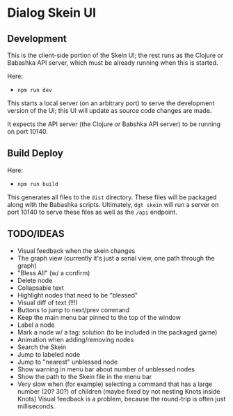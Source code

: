 # Dialog Skein UI

## Development

This is the client-side portion of the Skein UI; the rest runs as the Clojure or Babashka API server, which must be already running when this is started.

Here:

- `npm run dev`

This starts a local server (on an arbitrary port) to serve the development version of the UI; this UI will update as source code changes are made.

It expects the API server (the Clojure or Babshka API server) to be running on port 10140.

## Build Deploy

Here:

- `npm run build`

This generates all files to the `dist` directory.  These files will be packaged along with the Babashka scripts.  Ultimately, `dgt skein` will run
a server on port 10140 to serve these files as well as the `/api` endpoint.

## TODO/IDEAS

- Visual feedback when the skein changes
- The graph view (currently it's just a serial view, one path through the graph)
- "Bless All" (w/ a confirm)
- Delete node
- Collapsable text
- Highlight nodes that need to be "blessed"
- Visual diff of text (!!!)
- Buttons to jump to next/prev command
- Keep the main menu bar pinned to the top of the window
- Label a node
- Mark a node w/ a tag: solution (to be included in the packaged game)
- Animation when adding/removing nodes
- Search the Skein
- Jump to labeled node
- Jump to "nearest" unblessed node
- Show warning in menu bar about number of unblessed nodes
- Show the path to the Skein file in the menu bar
- Very slow when (for example) selecting a command that has a large number (20? 30?) of children (maybe fixed by not nesting Knots inside Knots)
Visual feedback is a problem, because the round-trip is often just milliseconds.
